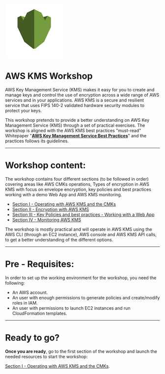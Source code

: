 
![alt text](/res/AWS-KMS-icon.png)

# AWS KMS Workshop

AWS Key Management Service (KMS) makes it easy for you to create and manage keys and control the use of encryption across a wide range of AWS services and in your applications. AWS KMS is a secure and resilient service that uses FIPS 140-2 validated hardware security modules to protect your keys.

This workshop pretends to provide a better understanding on AWS Key Management Service (KMS) through a set of practical exercises.
The workshop is aligned with the AWS KMS best practices "must-read" Whitepaper "**[AWS Key Management Service Best Practices](https://d0.awsstatic.com/whitepapers/aws-kms-best-practices.pdf)**" and the practices follows its guidelines.

---

# Workshop content:
The workshop contains four different sections (to be followed in order) covering areas like AWS CMKs operations, Types of encryption in AWS KMS with focus on envelope encryption, key policies and best practices working with a demo Web App and AWS KMS monitoring.

* [Section I - Operating with AWS KMS and the CMKs](https://github.com/DanGOTO100/Draft-AWS-KMS-Workshop/blob/master/Section-1-Operating-with-AWS-KMS.md)
* [Section II - Encryption with AWS KMS](https://github.com/DanGOTO100/Draft-AWS-KMS-Workshop/blob/master/Section-2-Encryption-with-AWS-KMS.md)
* [Section III - Key Policies and best practices - Working with a Web App](https://github.com/DanGOTO100/Draft-AWS-KMS-Workshop/blob/master/Section-2-Encryption-with-AWS-KMS.md)
* [Section IV - Monitoring AWS KMS]()

The workshop is mostly practical and will operate in AWS KMS using the AWS CLI (through an EC2 instance), AWS console and AWS KMS API calls, to get a better understanding of the different options. 

---

# Pre - Requisites:

In order to set up the working environment for the workshop, you need the following:

* An AWS account.
* An user with enough permissions to generate policies and create/modify roles in IAM.
* An user with permissions to launch EC2 instances and run CloudFormation templates.

---

# Ready to go?

**Once you are ready**, go to the first section of the workshop and launch the needed resources to start the workshop:



[Section I - Operating with AWS KMS and the CMKs](https://github.com/DanGOTO100/Draft-AWS-KMS-Workshop/blob/master/Section-1-Operating-with-AWS-KMS.md).




